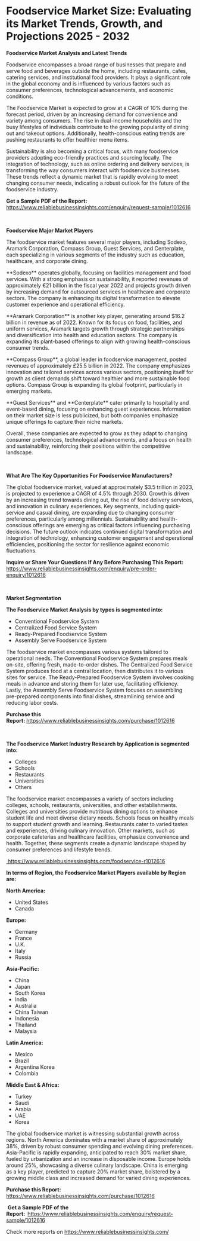 <p><h1>Foodservice Market Size: Evaluating its Market Trends, Growth, and Projections 2025 - 2032</h1></p><p><strong>Foodservice Market Analysis and Latest Trends</strong></p>
<p><p>Foodservice encompasses a broad range of businesses that prepare and serve food and beverages outside the home, including restaurants, cafes, catering services, and institutional food providers. It plays a significant role in the global economy and is influenced by various factors such as consumer preferences, technological advancements, and economic conditions. </p><p>The Foodservice Market is expected to grow at a CAGR of 10% during the forecast period, driven by an increasing demand for convenience and variety among consumers. The rise in dual-income households and the busy lifestyles of individuals contribute to the growing popularity of dining out and takeout options. Additionally, health-conscious eating trends are pushing restaurants to offer healthier menu items.</p><p>Sustainability is also becoming a critical focus, with many foodservice providers adopting eco-friendly practices and sourcing locally. The integration of technology, such as online ordering and delivery services, is transforming the way consumers interact with foodservice businesses. These trends reflect a dynamic market that is rapidly evolving to meet changing consumer needs, indicating a robust outlook for the future of the foodservice industry.</p></p>
<p><strong>Get a Sample PDF of the Report:&nbsp;</strong> <a href="https://www.reliablebusinessinsights.com/enquiry/request-sample/1012616?utm_campaign=2099&utm_medium=2&utm_source=Github&utm_content=ia&utm_term=06032025&utm_id=foodservice">https://www.reliablebusinessinsights.com/enquiry/request-sample/1012616</a></p>
<p>&nbsp;</p>
<p><strong>Foodservice Major Market Players</strong></p>
<p><p>The foodservice market features several major players, including Sodexo, Aramark Corporation, Compass Group, Guest Services, and Centerplate, each specializing in various segments of the industry such as education, healthcare, and corporate dining.</p><p>**Sodexo** operates globally, focusing on facilities management and food services. With a strong emphasis on sustainability, it reported revenues of approximately €21 billion in the fiscal year 2022 and projects growth driven by increasing demand for outsourced services in healthcare and corporate sectors. The company is enhancing its digital transformation to elevate customer experience and operational efficiency.</p><p>**Aramark Corporation** is another key player, generating around $16.2 billion in revenue as of 2022. Known for its focus on food, facilities, and uniform services, Aramark targets growth through strategic partnerships and diversification into health and education sectors. The company is expanding its plant-based offerings to align with growing health-conscious consumer trends.</p><p>**Compass Group**, a global leader in foodservice management, posted revenues of approximately £25.5 billion in 2022. The company emphasizes innovation and tailored services across various sectors, positioning itself for growth as client demands shift toward healthier and more sustainable food options. Compass Group is expanding its global footprint, particularly in emerging markets.</p><p>**Guest Services** and **Centerplate** cater primarily to hospitality and event-based dining, focusing on enhancing guest experiences. Information on their market size is less publicized, but both companies emphasize unique offerings to capture their niche markets.</p><p>Overall, these companies are expected to grow as they adapt to changing consumer preferences, technological advancements, and a focus on health and sustainability, reinforcing their positions within the competitive landscape.</p></p>
<p>&nbsp;</p>
<p><strong>What Are The Key Opportunities For Foodservice Manufacturers?</strong></p>
<p><p>The global foodservice market, valued at approximately $3.5 trillion in 2023, is projected to experience a CAGR of 4.5% through 2030. Growth is driven by an increasing trend towards dining out, the rise of food delivery services, and innovation in culinary experiences. Key segments, including quick-service and casual dining, are expanding due to changing consumer preferences, particularly among millennials. Sustainability and health-conscious offerings are emerging as critical factors influencing purchasing decisions. The future outlook indicates continued digital transformation and integration of technology, enhancing customer engagement and operational efficiencies, positioning the sector for resilience against economic fluctuations.</p></p>
<p><strong>Inquire or Share Your Questions If Any Before Purchasing This Report:</strong> <a href="https://www.reliablebusinessinsights.com/enquiry/pre-order-enquiry/1012616?utm_campaign=2099&utm_medium=2&utm_source=Github&utm_content=ia&utm_term=06032025&utm_id=foodservice">https://www.reliablebusinessinsights.com/enquiry/pre-order-enquiry/1012616</a></p>
<p>&nbsp;</p>
<p><strong>Market Segmentation</strong></p>
<p><strong>The Foodservice Market Analysis by types is segmented into:</strong></p>
<p><ul><li>Conventional Foodservice System</li><li>Centralized Food Service System</li><li>Ready-Prepared Foodservice System</li><li>Assembly Serve Foodservice System</li></ul></p>
<p><p>The foodservice market encompasses various systems tailored to operational needs. The Conventional Foodservice System prepares meals on-site, offering fresh, made-to-order dishes. The Centralized Food Service System produces food at a central location, then distributes it to various sites for service. The Ready-Prepared Foodservice System involves cooking meals in advance and storing them for later use, facilitating efficiency. Lastly, the Assembly Serve Foodservice System focuses on assembling pre-prepared components into final dishes, streamlining service and reducing labor costs.</p></p>
<p><strong>Purchase this Report:&nbsp;</strong><a href="https://www.reliablebusinessinsights.com/purchase/1012616?utm_campaign=2099&utm_medium=2&utm_source=Github&utm_content=ia&utm_term=06032025&utm_id=foodservice">https://www.reliablebusinessinsights.com/purchase/1012616</a></p>
<p>&nbsp;</p>
<p><strong>The Foodservice Market Industry Research by Application is segmented into:</strong></p>
<p><ul><li>Colleges</li><li>Schools</li><li>Restaurants</li><li>Universities</li><li>Others</li></ul></p>
<p><p>The foodservice market encompasses a variety of sectors including colleges, schools, restaurants, universities, and other establishments. Colleges and universities provide nutritious dining options to enhance student life and meet diverse dietary needs. Schools focus on healthy meals to support student growth and learning. Restaurants cater to varied tastes and experiences, driving culinary innovation. Other markets, such as corporate cafeterias and healthcare facilities, emphasize convenience and health. Together, these segments create a dynamic landscape shaped by consumer preferences and lifestyle trends.</p></p>
<p><a href="https://www.reliablebusinessinsights.com/foodservice-r1012616?utm_campaign=2099&utm_medium=2&utm_source=Github&utm_content=ia&utm_term=06032025&utm_id=foodservice">&nbsp;https://www.reliablebusinessinsights.com/foodservice-r1012616</a></p>
<p><strong>In terms of Region, the Foodservice Market Players available by Region are:</strong></p>
<p>
    <p> <strong> North America: </strong>
        <ul>
            <li>United States</li>
            <li>Canada</li>
        </ul>
        </p> 
    <p> <strong> Europe: </strong>
        <ul>
            <li>Germany</li>
            <li>France</li>
            <li>U.K.</li>
            <li>Italy</li>
            <li>Russia</li>
        </ul>
        </p> 
    <p> <strong> Asia-Pacific: </strong>
        <ul>
            <li>China</li>
            <li>Japan</li>
            <li>South Korea</li>
            <li>India</li>
            <li>Australia</li>
            <li>China Taiwan</li>
            <li>Indonesia</li>
            <li>Thailand</li>
            <li>Malaysia</li>
        </ul>
        </p> 
    <p> <strong> Latin America: </strong>
        <ul>
            <li>Mexico</li>
            <li>Brazil</li>
            <li>Argentina Korea</li>
            <li>Colombia</li>
        </ul>
        </p> 
    <p> <strong> Middle East & Africa: </strong>
        <ul>
            <li>Turkey</li>
            <li>Saudi</li>
            <li>Arabia</li>
            <li>UAE</li>
            <li>Korea</li>
        </ul>
    </p>
    </p>
<p><p>The global foodservice market is witnessing substantial growth across regions. North America dominates with a market share of approximately 38%, driven by robust consumer spending and evolving dining preferences. Asia-Pacific is rapidly expanding, anticipated to reach 30% market share, fueled by urbanization and an increase in disposable income. Europe holds around 25%, showcasing a diverse culinary landscape. China is emerging as a key player, predicted to capture 20% market share, bolstered by a growing middle class and increased demand for varied dining experiences.</p></p>
<p><strong>Purchase this Report: </strong><a href="https://www.reliablebusinessinsights.com/purchase/1012616?utm_campaign=2099&utm_medium=2&utm_source=Github&utm_content=ia&utm_term=06032025&utm_id=foodservice">https://www.reliablebusinessinsights.com/purchase/1012616</a></p>
<p>&nbsp;<strong>Get a Sample PDF of the Report:&nbsp;&nbsp;</strong><a href="https://www.reliablebusinessinsights.com/enquiry/request-sample/1012616?utm_campaign=2099&utm_medium=2&utm_source=Github&utm_content=ia&utm_term=06032025&utm_id=foodservice">https://www.reliablebusinessinsights.com/enquiry/request-sample/1012616</a></p>
<p><strong></strong></p>
<p>Check more reports on <a href="https://www.reliablebusinessinsights.com/?utm_campaign=2099&utm_medium=2&utm_source=Github&utm_content=ia&utm_term=06032025&utm_id=foodservice">https://www.reliablebusinessinsights.com/</a></p>